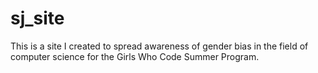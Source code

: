 # sj_site
This is a site I created to spread awareness of gender bias in the field of computer science for the Girls Who Code Summer Program. 
